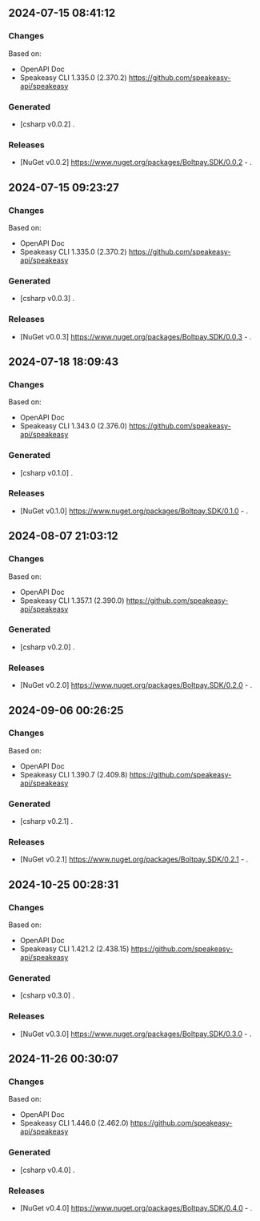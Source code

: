 

## 2024-07-15 08:41:12
### Changes
Based on:
- OpenAPI Doc  
- Speakeasy CLI 1.335.0 (2.370.2) https://github.com/speakeasy-api/speakeasy
### Generated
- [csharp v0.0.2] .
### Releases
- [NuGet v0.0.2] https://www.nuget.org/packages/Boltpay.SDK/0.0.2 - .

## 2024-07-15 09:23:27
### Changes
Based on:
- OpenAPI Doc  
- Speakeasy CLI 1.335.0 (2.370.2) https://github.com/speakeasy-api/speakeasy
### Generated
- [csharp v0.0.3] .
### Releases
- [NuGet v0.0.3] https://www.nuget.org/packages/Boltpay.SDK/0.0.3 - .

## 2024-07-18 18:09:43
### Changes
Based on:
- OpenAPI Doc  
- Speakeasy CLI 1.343.0 (2.376.0) https://github.com/speakeasy-api/speakeasy
### Generated
- [csharp v0.1.0] .
### Releases
- [NuGet v0.1.0] https://www.nuget.org/packages/Boltpay.SDK/0.1.0 - .

## 2024-08-07 21:03:12
### Changes
Based on:
- OpenAPI Doc  
- Speakeasy CLI 1.357.1 (2.390.0) https://github.com/speakeasy-api/speakeasy
### Generated
- [csharp v0.2.0] .
### Releases
- [NuGet v0.2.0] https://www.nuget.org/packages/Boltpay.SDK/0.2.0 - .

## 2024-09-06 00:26:25
### Changes
Based on:
- OpenAPI Doc  
- Speakeasy CLI 1.390.7 (2.409.8) https://github.com/speakeasy-api/speakeasy
### Generated
- [csharp v0.2.1] .
### Releases
- [NuGet v0.2.1] https://www.nuget.org/packages/Boltpay.SDK/0.2.1 - .

## 2024-10-25 00:28:31
### Changes
Based on:
- OpenAPI Doc  
- Speakeasy CLI 1.421.2 (2.438.15) https://github.com/speakeasy-api/speakeasy
### Generated
- [csharp v0.3.0] .
### Releases
- [NuGet v0.3.0] https://www.nuget.org/packages/Boltpay.SDK/0.3.0 - .

## 2024-11-26 00:30:07
### Changes
Based on:
- OpenAPI Doc  
- Speakeasy CLI 1.446.0 (2.462.0) https://github.com/speakeasy-api/speakeasy
### Generated
- [csharp v0.4.0] .
### Releases
- [NuGet v0.4.0] https://www.nuget.org/packages/Boltpay.SDK/0.4.0 - .
